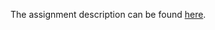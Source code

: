 The assignment description can be found
[here](www.cs.ubc.ca/~bestchai/teaching/cs416_2017w2/assign2/index.html).
